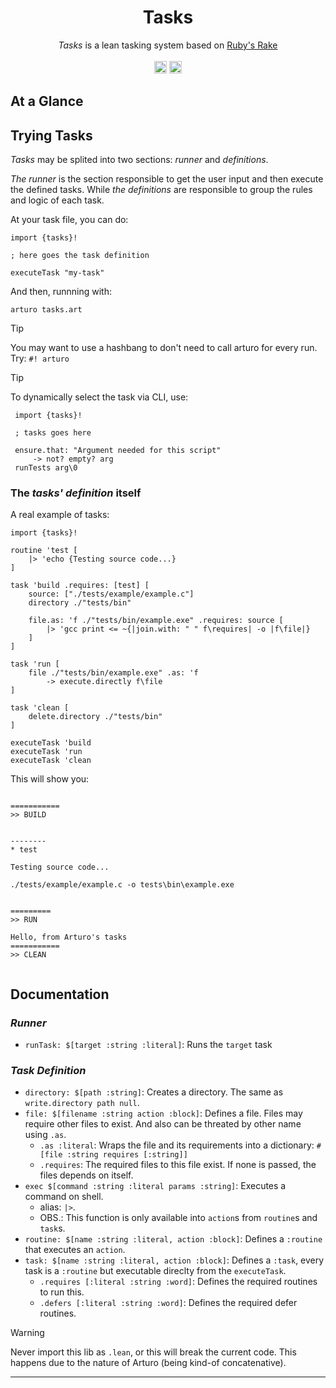 <h1 align="center">
    Tasks
</h1>

<p align="center">
    <i>Tasks</i> is a lean tasking system based on 
    <a href="https://github.com/ruby/rake">
    Ruby's Rake
    </a>
    <br><br>
    <img 
        alt="Arturo logo" 
        width="20" 
        src="https://github.com/arturo-lang/arturo/raw/master/docs/images/logo.png#gh-light-mode-only"
    />
    <img 
        alt="Arturo logo" 
        width="20" 
        src="https://github.com/arturo-lang/arturo/raw/master/docs/images/logo-lightgray.png#gh-dark-mode-only" 
    />
</p>

## At a Glance

<!-- <p align="center">
<img 
    alt="Running Tasks from terminal"
    width="720"
    src="./docs/running tasks screenshot.png"
/>
</p> -->

## Trying Tasks

*Tasks* may be splited into two sections: *runner* and *definitions*.

*The runner* is the section responsible to get the user input and then execute the defined tasks.
While *the definitions* are responsible to group the rules and logic of each task.


At your task file, you can do:

```art
import {tasks}!

; here goes the task definition

executeTask "my-task"
```

And then, runnning with:

```
arturo tasks.art
```

> [!TIP] 
> You may want to use a hashbang to don't need to call arturo for every run.
> Try: `#! arturo`

> [!TIP]
> To dynamically select the task via CLI, use:
> ```art
>  import {tasks}!
>  
>  ; tasks goes here
> 
>  ensure.that: "Argument needed for this script" 
>      -> not? empty? arg
>  runTests arg\0
> ```

### The *tasks' definition* itself

A real example of tasks:

```art
import {tasks}!

routine 'test [
    |> 'echo {Testing source code...}
]

task 'build .requires: [test] [
    source: ["./tests/example/example.c"]
    directory ./"tests/bin"

    file.as: 'f ./"tests/bin/example.exe" .requires: source [
        |> 'gcc print <= ~{|join.with: " " f\requires| -o |f\file|}
    ]
]

task 'run [
    file ./"tests/bin/example.exe" .as: 'f 
        -> execute.directly f\file
]

task 'clean [
    delete.directory ./"tests/bin"
]

executeTask 'build
executeTask 'run
executeTask 'clean
```

This will show you:

```

===========
>> BUILD


--------
* test

Testing source code...

./tests/example/example.c -o tests\bin\example.exe


=========
>> RUN

Hello, from Arturo's tasks
===========
>> CLEAN


``` 

## Documentation

### *Runner*
- `runTask: $[target :string :literal]`:
    Runs the `target` task

### *Task Definition*
- `directory: $[path :string]`:
    Creates a directory. The same as `write.directory path null`.
- `file: $[filename :string action :block]`:
    Defines a file. Files may require other files to exist. And also can be threated by other name using `.as`.
    - `.as :literal`:
        Wraps the file and its requirements into a dictionary: `#[file :string requires [:string]]`
    - `.requires`:
        The required files to this file exist. If none is passed, the files depends on itself.
- `exec $[command :string :literal params :string]`:
    Executes a command on shell.
    - alias: `|>`.
    - OBS.: This function is only available into `action`s from `routine`s and `task`s.
- `routine: $[name :string :literal, action :block]`:
    Defines a `:routine` that executes an `action`.
- `task: $[name :string :literal, action :block]`:
    Defines a `:task`, every task is a `:routine` but executable direclty from the `executeTask`.
    - `.requires [:literal :string :word]`:
        Defines the required routines to run this.
    - `.defers [:literal :string :word]`:
        Defines the required defer routines.


> [!WARNING]
> Never import this lib as `.lean`, or this will break the current code.
> This happens due to the nature of Arturo (being kind-of concatenative).

---